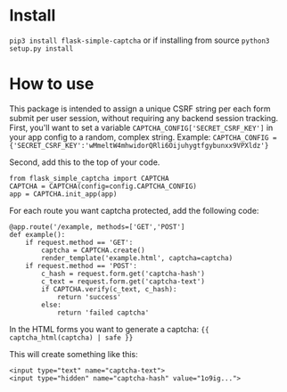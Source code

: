 # Install
`pip3 install flask-simple-captcha`
or if installing from source
```python3 setup.py install```

# How to use
This package is intended to assign a unique CSRF string per each form submit per user session, without requiring any backend session tracking. First, you'll want to set a variable `CAPTCHA_CONFIG['SECRET_CSRF_KEY']` in your app config to a random, complex string. Example: `CAPTCHA_CONFIG = {'SECRET_CSRF_KEY':'wMmeltW4mhwidorQRli6Oijuhygtfgybunxx9VPXldz'}`

Second, add this to the top of your code.

```
from flask_simple_captcha import CAPTCHA
CAPTCHA = CAPTCHA(config=config.CAPTCHA_CONFIG)
app = CAPTCHA.init_app(app)
```

For each route you want captcha protected, add the following code:

```
@app.route('/example, methods=['GET','POST']
def example():
    if request.method == 'GET':
        captcha = CAPTCHA.create()
        render_template('example.html', captcha=captcha)
    if request.method == 'POST':
        c_hash = request.form.get('captcha-hash')
        c_text = request.form.get('captcha-text')
        if CAPTCHA.verify(c_text, c_hash):
            return 'success'
        else:
            return 'failed captcha'
```
        

In the HTML forms you want to generate a captcha: `{{ captcha_html(captcha) | safe }}`

This will create something like this:
```
<input type="text" name="captcha-text">
<input type="hidden" name="captcha-hash" value="1o9ig...">
```
